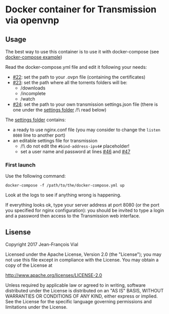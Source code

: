 # Docker container for Transmission via openvnp



## Usage 

The best way to use this container is to use it with docker-compose (see [docker-compose example](./docker-compose%20example))

Read the docker-compose.yml file and edit it following your needs:
- [#22](././docker-compose%20example/docker-compose.yml#L22): set the path to your .ovpn file (containing the certificates)
- [#23](././docker-compose%20example/docker-compose.yml#L23): set the path where all the torrents folders will be:
    - /downloads
    - /incomplete
    - /watch
- [#24](././docker-compose%20example/docker-compose.yml#L24): set the path to your own transmission settings.json file (there is one under the [settings folder](./settings) /!\ read below)

The [settings folder](./settings) contains:
- a ready to use nginx.conf file (you may consider to change the ```listen 8080``` line to another port)
- an editable settings file for transmission
    - /!\ do not edit the ```#bind-address-ipv4#``` placeholder!
    - set a user name and password at lines [#46](./settings/transmission.json#L46) and [#47](./settings/transmission.json#L47)

### First launch

Use the following command: 
``` 
docker-compose -f /path/to/the/docker-compose.yml up
```

Look at the logs to see if anything wrong is happening.

If everything looks ok, type your server address at port 8080 (or the port you specified for nginx configuration): you should be invited to type a login and a password then access to the Transmission web interface.

## Lisense

Copyright 2017 Jean-François Vial

Licensed under the Apache License, Version 2.0 (the "License");
you may not use this file except in compliance with the License.
You may obtain a copy of the License at

   http://www.apache.org/licenses/LICENSE-2.0

Unless required by applicable law or agreed to in writing, software
distributed under the License is distributed on an "AS IS" BASIS,
WITHOUT WARRANTIES OR CONDITIONS OF ANY KIND, either express or implied.
See the License for the specific language governing permissions and
limitations under the License.
